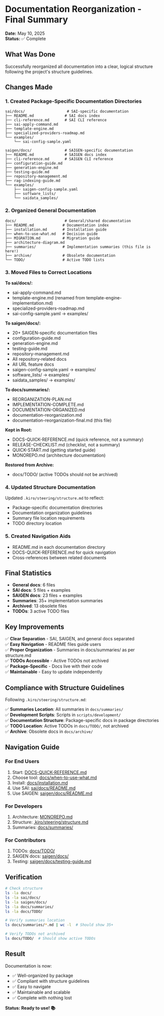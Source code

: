 # Documentation Reorganization - Final Summary

**Date:** May 10, 2025  
**Status:** ✅ Complete

## What Was Done

Successfully reorganized all documentation into a clear, logical structure following the project's structure guidelines.

## Changes Made

### 1. Created Package-Specific Documentation Directories

```
sai/docs/                   # SAI-specific documentation
├── README.md              # SAI docs index
├── cli-reference.md       # SAI CLI reference
├── sai-apply-command.md
├── template-engine.md
├── specialized-providers-roadmap.md
└── examples/
    └── sai-config-sample.yaml

saigen/docs/               # SAIGEN-specific documentation
├── README.md              # SAIGEN docs index
├── cli-reference.md       # SAIGEN CLI reference
├── configuration-guide.md
├── generation-engine.md
├── testing-guide.md
├── repository-management.md
├── rag-indexing-guide.md
└── examples/
    ├── saigen-config-sample.yaml
    ├── software_lists/
    └── saidata_samples/
```

### 2. Organized General Documentation

```
docs/                      # General/shared documentation
├── README.md             # Documentation index
├── installation.md       # Installation guide
├── when-to-use-what.md   # Decision guide
├── MIGRATION.md          # Migration guide
├── architecture-diagram.md
├── summaries/            # Implementation summaries (this file is here!)
├── archive/              # Obsolete documentation
└── TODO/                 # Active TODO lists
```

### 3. Moved Files to Correct Locations

**To sai/docs/:**
- sai-apply-command.md
- template-engine.md (renamed from template-engine-implementation.md)
- specialized-providers-roadmap.md
- sai-config-sample.yaml → examples/

**To saigen/docs/:**
- 20+ SAIGEN-specific documentation files
- configuration-guide.md
- generation-engine.md
- testing-guide.md
- repository-management.md
- All repository-related docs
- All URL feature docs
- saigen-config-sample.yaml → examples/
- software_lists/ → examples/
- saidata_samples/ → examples/

**To docs/summaries/:**
- REORGANIZATION-PLAN.md
- IMPLEMENTATION-COMPLETE.md
- DOCUMENTATION-ORGANIZED.md
- documentation-reorganization.md
- documentation-reorganization-final.md (this file)

**Kept in Root:**
- DOCS-QUICK-REFERENCE.md (quick reference, not a summary)
- RELEASE-CHECKLIST.md (checklist, not a summary)
- QUICK-START.md (getting started guide)
- MONOREPO.md (architecture documentation)

**Restored from Archive:**
- docs/TODO/ (active TODOs should not be archived)

### 4. Updated Structure Documentation

Updated `.kiro/steering/structure.md` to reflect:
- Package-specific documentation directories
- Documentation organization guidelines
- Summary file location requirements
- TODO directory location

### 5. Created Navigation Aids

- README.md in each documentation directory
- DOCS-QUICK-REFERENCE.md for quick navigation
- Cross-references between related documents

## Final Statistics

- **General docs**: 6 files
- **SAI docs**: 5 files + examples
- **SAIGEN docs**: 23 files + examples
- **Summaries**: 35+ implementation summaries
- **Archived**: 13 obsolete files
- **TODOs**: 3 active TODO files

## Key Improvements

✅ **Clear Separation** - SAI, SAIGEN, and general docs separated  
✅ **Easy Navigation** - README files guide users  
✅ **Proper Organization** - Summaries in docs/summaries/ as per structure.md  
✅ **TODOs Accessible** - Active TODOs not archived  
✅ **Package-Specific** - Docs live with their code  
✅ **Maintainable** - Easy to update independently  

## Compliance with Structure Guidelines

Following `.kiro/steering/structure.md`:

✅ **Summaries Location**: All summaries in `docs/summaries/`  
✅ **Development Scripts**: Scripts in `scripts/development/`  
✅ **Documentation Structure**: Package-specific docs in package directories  
✅ **TODO Location**: Active TODOs in `docs/TODO/`, not archived  
✅ **Archive**: Obsolete docs in `docs/archive/`  

## Navigation Guide

### For End Users
1. Start: [DOCS-QUICK-REFERENCE.md](../../DOCS-QUICK-REFERENCE.md)
2. Choose tool: [docs/when-to-use-what.md](../when-to-use-what.md)
3. Install: [docs/installation.md](../installation.md)
4. Use SAI: [sai/docs/README.md](../../sai/docs/README.md)
5. Use SAIGEN: [saigen/docs/README.md](../../saigen/docs/README.md)

### For Developers
1. Architecture: [MONOREPO.md](../../MONOREPO.md)
2. Structure: [.kiro/steering/structure.md](../../.kiro/steering/structure.md)
3. Summaries: [docs/summaries/](.)

### For Contributors
1. TODOs: [docs/TODO/](../TODO/)
2. SAIGEN docs: [saigen/docs/](../../saigen/docs/)
3. Testing: [saigen/docs/testing-guide.md](../../saigen/docs/testing-guide.md)

## Verification

```bash
# Check structure
ls -la docs/
ls -la sai/docs/
ls -la saigen/docs/
ls -la docs/summaries/
ls -la docs/TODO/

# Verify summaries location
ls docs/summaries/*.md | wc -l  # Should show 35+

# Verify TODOs not archived
ls docs/TODO/  # Should show active TODOs
```

## Result

Documentation is now:
- ✅ Well-organized by package
- ✅ Compliant with structure guidelines
- ✅ Easy to navigate
- ✅ Maintainable and scalable
- ✅ Complete with nothing lost

**Status: Ready to use! 📚**
